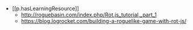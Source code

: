 


- [[p.hasLearningResource]]
  - http://roguebasin.com/index.php/Rot.js_tutorial,_part_1
  - https://blog.logrocket.com/building-a-roguelike-game-with-rot-js/
